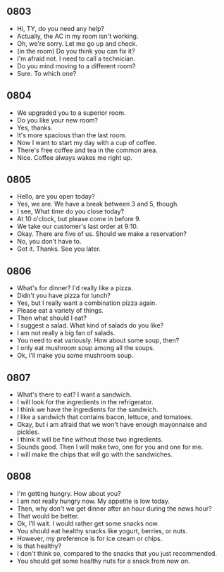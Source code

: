 ## 0803

- Hi, TY, do you need any help?
- Actually, the AC in my room isn't working.
- Oh, we're sorry. Let me go up and check.
- (in the room) Do you think you can fix it?
- I'm afraid not. I need to call a technician.
- Do you mind moving to a different room?
- Sure. To which one?

## 0804

- We upgraded you to a superior room.
- Do you like your new room?
- Yes, thanks.
- It's more spacious than the last room.
- Now I want to start my day with a cup of coffee.
- There's free coffee and tea in the common area.
- Nice. Coffee always wakes me right up.

## 0805

- Hello, are you open today?
- Yes, we are. We have a break between 3 and 5, though.
- I see, What time do you close today?
- At 10 o'clock, but please come in before 9.
- We take our customer's last order at 9:10.
- Okay. There are five of us. Should we make a reservation?
- No, you don't have to.
- Got it. Thanks. See you later.

## 0806

- What's for dinner? I'd really like a pizza.
- Didn't you have pizza for lunch?
- Yes, but I really want a combination pizza again.
- Please eat a variety of things.
- Then what should I eat?
- I suggest a salad. What kind of salads do you like?
- I am not really a big fan of salads.
- You need to eat variously. How about some soup, then?
- I only eat mushroom soup among all the soups.
- Ok, I'll make you some mushroom soup.

## 0807

- What's there to eat? I want a sandwich.
- I will look for the ingredients in the refrigerator.
- I think we have the ingredients for the sandwich.
- I like a sandwich that contains bacon, lettuce, and tomatoes.
- Okay, but i am afraid that we won't have enough mayonnaise and pickles.
- I think it will be fine without those two ingredients.
- Sounds good. Then I will make two, one for you and one for me.
- I will make the chips that will go with the sandwiches.

## 0808

- I'm getting hungry. How about you?
- I am not really hungry now. My appetite is low today.
- Then, why don't we get dinner after an hour during the news hour?
- That would be better.
- Ok, I'll wait. I would rather get some snacks now.
- You should eat healthy snacks like yogurt, berries, or nuts.
- However, my preference is for ice cream or chips.
- Is that healthy?
- I don't think so, compared to the snacks that you just recommended.
- You should get some healthy nuts for a snack from now on.